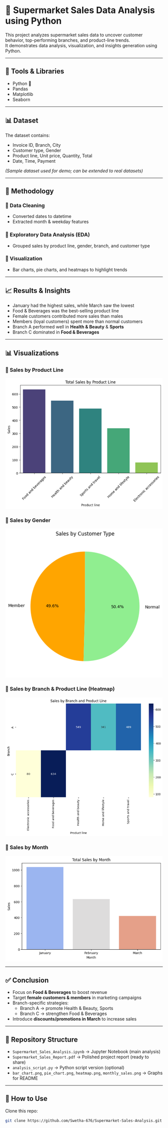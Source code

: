 # 🛒 Supermarket Sales Data Analysis using Python  

This project analyzes supermarket sales data to uncover customer behavior, top-performing branches, and product-line trends.  
It demonstrates data analysis, visualization, and insights generation using Python.  

---

## 📌 Tools & Libraries  
- Python 🐍  
- Pandas  
- Matplotlib  
- Seaborn  

---

## 📊 Dataset  
The dataset contains:  
- Invoice ID, Branch, City  
- Customer type, Gender  
- Product line, Unit price, Quantity, Total  
- Date, Time, Payment  

*(Sample dataset used for demo; can be extended to real datasets)*  

---

## 🔎 Methodology  

### 🔹 Data Cleaning  
- Converted dates to datetime  
- Extracted month & weekday features  

### 🔹 Exploratory Data Analysis (EDA)  
- Grouped sales by product line, gender, branch, and customer type  

### 🔹 Visualization  
- Bar charts, pie charts, and heatmaps to highlight trends  

---

## 📈 Results & Insights  
- January had the highest sales, while March saw the lowest  
- Food & Beverages was the best-selling product line  
- Female customers contributed more sales than males  
- Members (loyal customers) spent more than normal customers  
- Branch A performed well in **Health & Beauty** & **Sports**  
- Branch C dominated in **Food & Beverages**  

---

## 📊 Visualizations  

### 🔹 Sales by Product Line  
![Sales by Product](bar_chart.png)  

### 🔹 Sales by Gender  
![Sales by Gender](pie_chart.png)  

### 🔹 Sales by Branch & Product Line (Heatmap)  
![Sales by Branch Heatmap](heatmap.png)  

### 🔹 Sales by Month  
![Sales by Month](monthly_sales.png)  

---

## ✅ Conclusion  
- Focus on **Food & Beverages** to boost revenue  
- Target **female customers & members** in marketing campaigns  
- Branch-specific strategies:  
  - Branch A → promote Health & Beauty, Sports  
  - Branch C → strengthen Food & Beverages  
- Introduce **discounts/promotions in March** to increase sales  

---

## 📂 Repository Structure  
- `Supermarket_Sales_Analysis.ipynb` → Jupyter Notebook (main analysis)  
- `Supermarket_Sales_Report.pdf` → Polished project report (ready to share)  
- `analysis_script.py` → Python script version (optional)  
- `bar_chart.png`, `pie_chart.png`, `heatmap.png`, `monthly_sales.png` → Graphs for README  

---

## 🌟 How to Use  
Clone this repo:  

```bash
git clone https://github.com/Swetha-676/Supermarket-Sales-Analysis.git
